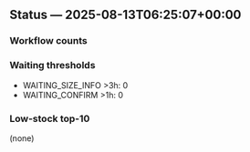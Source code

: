 ## Status — 2025-08-13T06:25:07+00:00

### Workflow counts

### Waiting thresholds
- WAITING_SIZE_INFO >3h: 0
- WAITING_CONFIRM >1h: 0

### Low-stock top-10
(none)

